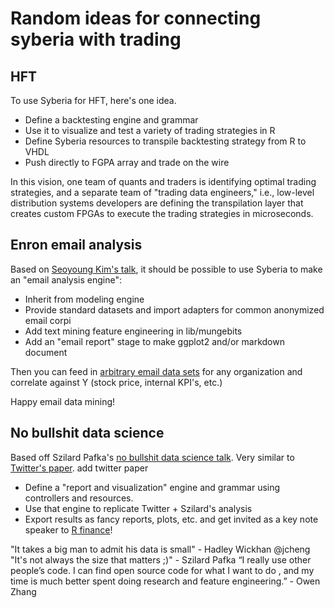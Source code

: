 # Random ideas for connecting syberia with trading

## HFT

To use Syberia for HFT, here's one idea.

* Define a backtesting engine and grammar
* Use it to visualize and test a variety of trading strategies in R
* Define Syberia resources to transpile backtesting strategy from R to VHDL
* Push directly to FGPA array and trade on the wire

In this vision, one team of quants and traders is identifying
optimal trading strategies, and a separate team of "trading data engineers,"
i.e., low-level distribution systems developers are
defining the transpilation layer that creates custom FPGAs
to execute the trading strategies in microseconds.

## Enron email analysis

Based on [Seoyoung Kim's talk](https://github.com/robertzk/rfinance17-notes/blob/master/regtech.md),
it should be possible to use Syberia to make an "email analysis engine":

* Inherit from modeling engine
* Provide standard datasets and import adapters for common anonymized email corpi
* Add text mining feature engineering in lib/mungebits
* Add an "email report" stage to make ggplot2 and/or markdown document

Then you can feed in [arbitrary email data sets](https://www.cs.cmu.edu/~./enron/)
for any organization and correlate against Y (stock price, internal KPI's, etc.)

Happy email data mining!
 
## No bullshit data science

Based off Szilard Pafka's [no bullshit data science talk](https://github.com/robertzk/rfinance17-notes/blob/master/nobullshit.md). Very similar
to [Twitter's paper](http://www.umiacs.umd.edu/~jimmylin/publications/Lin_Kolcz_SIGMOD2012.pdf).
add twitter paper 
* Define a "report and visualization" engine and grammar using controllers and resources.
* Use that engine to replicate Twitter + Szilard's analysis
* Export results as fancy reports, plots, etc. and get invited as a key note speaker to [R finance](http://www.rinfinance.com/)!

"It takes a big man to admit his data is small" - Hadley Wickhan @jcheng
"It's not always the size that matters ;)" - Szilard Pafka
“I really use other people’s code. I can find open source code for what I want to do , and my time is much better spent doing research and feature engineering.” - Owen Zhang
